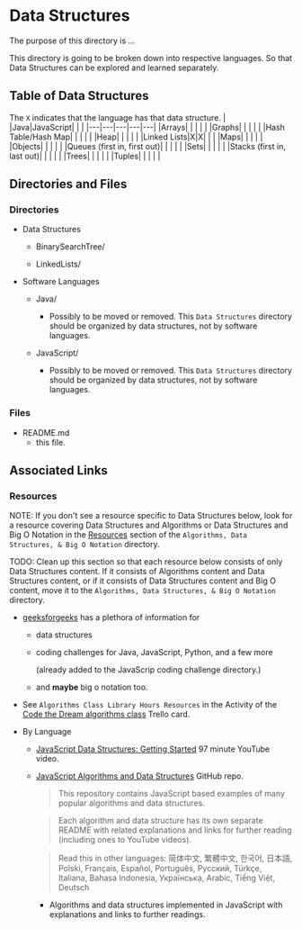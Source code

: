 # Data Structures

The purpose of this directory is ...

This directory is going to be broken down into respective languages.
So that Data Structures can be explored and learned separately.

## Table of Data Structures

The `X` indicates that the language has that data structure.
| |Java|JavaScript| | |
|---|---|---|---|---|
|Arrays| | | | |
|Graphs| | | | |
|Hash Table/Hash Map| | | | |
|Heap| | | | |
|Linked Lists|X|X| | |
|Maps| | | | |
|Objects| | | | |
|Queues (first in, first out)| | | | |
|Sets| | | | |
|Stacks (first in, last out)| | | | |
|Trees| | | | |
|Tuples| | | | |

## Directories and Files

### Directories

- Data Structures

  - BinarySearchTree/

  - LinkedLists/

- Software Languages

  - Java/

    - Possibly to be moved or removed. This `Data Structures` directory should be organized by data structures, not by software languages.

  - JavaScript/

    - Possibly to be moved or removed. This `Data Structures` directory should be organized by data structures, not by software languages.

### Files

- README.md
  - this file.

## Associated Links

### Resources

NOTE: If you don't see a resource specific to Data Structures below, look for a resource covering Data Structures and Algorithms or Data Structures and Big O Notation in the [Resources](https://github.com/JamieBort/LearningDirectory/tree/master/AlgorithmsDataStructuresAndBigONotation#resources) section of the `Algorithms, Data Structures, & Big O Notation` directory.

TODO: Clean up this section so that each resource below consists of only Data Structures content. If it consists of Algorithms content and Data Structures content, or if it consists of Data Structures content and Big O content, move it to the `Algorithms, Data Structures, & Big O Notation` directory.

- [geeksforgeeks](https://www.geeksforgeeks.org/) has a plethora of information for

  - data structures

  - coding challenges for Java, JavaScript, Python, and a few more

    (already added to the JavaScrip coding challenge directory.)

  - and **maybe** big o notation too.

- See `Algorithms Class Library Hours Resources` in the Activity of the [Code the Dream algorithms class](https://trello.com/c/Dalqc4Hz/1367-code-the-dream-algorithms-class#comment-652ea958927077bd56ac5507) Trello card.

- By Language

  - [JavaScript Data Structures: Getting Started](https://www.youtube.com/watch?v=41GSinwoMYA) 97 minute YouTube video.

  - [JavaScript Algorithms and Data Structures](https://github.com/trekhleb/javascript-algorithms) GitHub repo.

    > This repository contains JavaScript based examples of many popular algorithms and data structures.

    > Each algorithm and data structure has its own separate README with related explanations and links for further reading (including ones to YouTube videos).

    > Read this in other languages: 简体中文, 繁體中文, 한국어, 日本語, Polski, Français, Español, Português, Русский, Türkçe, Italiana, Bahasa Indonesia, Українська, Arabic, Tiếng Việt, Deutsch

    - Algorithms and data structures implemented in JavaScript with explanations and links to further readings.
